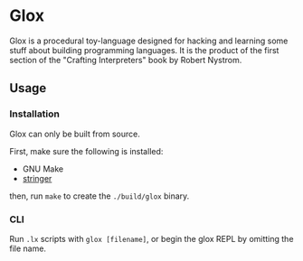 
# Glox

[](https://craftinginterpreters.com/)

Glox is a procedural toy-language designed for hacking and learning some stuff about
building programming languages. It is the product of the first section of the "Crafting
Interpreters" book by Robert Nystrom.

## Usage

### Installation
Glox can only be built from source.

First, make sure the following is installed:
* GNU Make
* [stringer](https://pkg.go.dev/golang.org/x/tools/cmd/stringer)

then, run `make` to create the `./build/glox` binary.

### CLI

Run `.lx` scripts with `glox [filename]`, or begin the glox REPL by omitting the file name.

